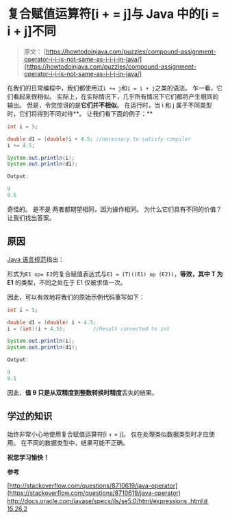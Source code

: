 # 复合赋值运算符[i + = j]与 Java 中的[i = i + j]不同

> 原文： [https://howtodoinjava.com/puzzles/compound-assignment-operator-i-j-is-not-same-as-i-i-j-in-java/](https://howtodoinjava.com/puzzles/compound-assignment-operator-i-j-is-not-same-as-i-i-j-in-java/)

在我们的日常编程中，我们都使用过`i += j`和`i = i + j`之类的语法。 乍一看，它们看起来很相似。 实际上，在实际情况下，几乎所有情况下它们都将产生相同的输出。 但是，令您惊讶的是**它们并不相似**。 在运行时，当 i 和 j 属于不同类型时，它们将得到不同对待**。 让我们看下面的例子：**

```java
int i = 5;

double d1 = (double)i + 4.5; //necessary to satisfy compiler
i += 4.5;

System.out.println(i);
System.out.println(d1);

Output:

9
9.5

```

奇怪的。 是不是 两者都期望相同，因为操作相同。 为什么它们具有不同的价值？ 让我们找出答案。

## 原因

[Java 语言规范](https://docs.oracle.com/javase/tutorial/java/nutsandbolts/op1.html "jlsr")指出：

形式为`E1 op= E2`的复合赋值表达式与`E1 = (T)((E1) op (E2))`，**等效，其中 T 为 E1** 的类型，不同之处在于 E1 仅被求值一次。

因此，可以有效地将我们的原始示例代码重写如下：

```java
int i = 5;

double d1 = (double) i + 4.5;    
i = (int)(i + 4.5); 		//Result converted to int

System.out.println(i);
System.out.println(d1);

Output:

9
9.5

```

因此，**值 9 只是从双精度到整数转换时精度**丢失的结果。

## 学过的知识

始终非常小心地使用复合赋值运算符[i + = j]。 仅在处理类似数据类型时才应使用。 在不同的数据类型中，结果可能不正确。

**祝您学习愉快！**

**参考**

[http://stackoverflow.com/questions/8710619/java-operator](https://stackoverflow.com/questions/8710619/java-operator)
[http://docs.oracle.com/javase/specs/jls/se5.0/html/expressions .html＃15.26.2](https://docs.oracle.com/javase/tutorial/java/nutsandbolts/op1.html)